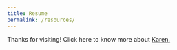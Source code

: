 ```yaml
---
title: Resume
permalink: /resources/
---
```


Thanks for visiting!
Click here to know more about [Karen.](/docs/KarenFu_CV.pdf) 
